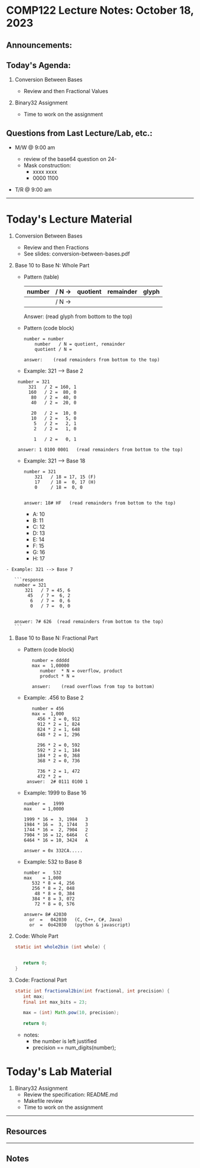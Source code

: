 # COMP122 Lecture Notes: October 18, 2023

## Announcements:

      
## Today's Agenda:
   1. Conversion Between Bases
      - Review and then Fractional Values

   1. Binary32 Assignment
      - Time to work on the assignment


## Questions from Last Lecture/Lab, etc.:
   * M/W @ 9:00 am
     - review of the base64 question on 24-
     - Mask construction:
       - xxxx xxxx
       - 0000 1100

   * T/R @ 9:00 am


---
# Today's Lecture Material
  1. Conversion Between Bases
       - Review and then Fractions
       - See slides: conversion-between-bases.pdf

  1. Base 10 to Base N: Whole Part
     
     - Pattern (table)

       |  number | / N -> | quotient | remainder | glyph |
       |---------|:------:|---------:|----------:|:-----:|
       |         | / N -> |          |           |       |         

       Answer:        (read glyph from bottom to the top)

     - Pattern (code block)

       ```response
       number = number    
           number   / N = quotient, remainder
           quotient / N = 

       answer:    (read remainders from bottom to the top)
       ```

     - Example: 321 --> Base 2

      ```response
       number = 321    
           321   / 2 = 160, 1
           160   / 2 =  80, 0
            80   / 2 =  40, 0
            40   / 2 =  20, 0

            20   / 2 =  10, 0
            10   / 2 =   5, 0
             5   / 2 =   2, 1
             2   / 2 =   1, 0

             1   / 2 =   0, 1

       answer: 1 0100 0001   (read remainders from bottom to the top)
       ```
     - Example: 321 --> Base 18

       ```response
       number = 321    
           321   / 18 = 17, 15 (F)
           17    / 18 =  0, 17 (H)
           0     / 18 =  0, 0


       answer: 18# HF   (read remainders from bottom to the top)
       ```

       - A: 10
       - B: 11
       - C: 12
       - D: 13
       - E: 14
       - F: 15
       - G: 16
       - H: 17

    - Example: 321 --> Base 7

       ```response
       number = 321    
           321   / 7 = 45, 6
            45   / 7 =  6, 2
             6   / 7 =  0, 6
             0   / 7 =  0, 0


       answer: 7# 626  (read remainders from bottom to the top)
       ```

  1. Base 10 to Base N: Fractional Part

     - Pattern (code block)
       ```response
          number = ddddd
          max =  1,00000
             number  * N = overflow, product
             product * N = 

          answer:    (read overflows from top to bottom)
        ```

     - Example:  .456 to Base 2
       ```response
          number = 456
          max =  1,000
            456 * 2 = 0, 912
            912 * 2 = 1, 824
            824 * 2 = 1, 648
            648 * 2 = 1, 296

            296 * 2 = 0, 592
            592 * 2 = 1, 184
            184 * 2 = 0, 368
            368 * 2 = 0, 736

            736 * 2 = 1, 472
            472 * 2 =
        answer:  2# 0111 0100 1
        ```

     - Example: 1999 to Base 16
       ```response
       number =   1999
       max    = 1,0000

       1999 * 16 =  3, 1984   3
       1984 * 16 =  3, 1744   3
       1744 * 16 =  2, 7904   2
       7904 * 16 = 12, 6464   C
       6464 * 16 = 10, 3424   A

       answer = 0x 332CA.....
       ```

     - Example:  532 to Base 8
       ```response
       number =   532
       max    = 1,000
          532 * 8 = 4, 256
          256 * 8 = 2, 048
           48 * 8 = 0, 384
          384 * 8 = 3, 072
           72 * 8 = 0, 576

       answer= 8# 42030
         or  =   042030   (C, C++, C#, Java)
         or  =  0o42030   (python & javascript)
       ```


  1. Code: Whole Part
     ```java
     static int whole2bin (int whole) {


        return 0;
     }
     ```

  1. Code: Fractional Part
     ```java
     static int fractional2bin(int fractional, int precision) {
        int max;
        final int max_bits = 23;

        max = (int) Math.pow(10, precision);

        return 0;
     ```
     - notes:
       * the number is left justified
       * precision == num_digits(number);
   



# Today's Lab Material
  1. Binary32 Assignment
     - Review the specification: README.md
     - Makefile review
     - Time to work on the assignment

---
## Resources


---
<!-- This section for student's to place their own notes. -->
<!-- This section will not be updated by the Professor.   -->

## Notes  


